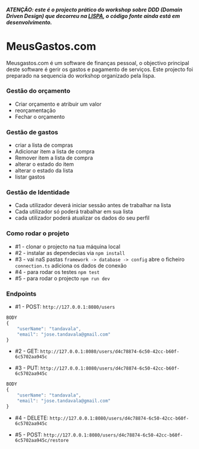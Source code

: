 ##### **ATENÇÃO:** este é o projecto prático do workshop sobre **DDD (Domain Driven Design)** que decorreu na [LISPA](https://lispa.ao/), o código fonte ainda está em desenvolvimento.

# MeusGastos.com

Meusgastos.com é um software de finanças pessoal, o objectivo principal deste software é gerir os gastos e pagamento de serviços. Este projecto foi preparado na sequencia do workshop organizado pela lispa.

### Gestão do orçamento

- Criar orçamento e atribuir um valor
- reorçamentação
- Fechar o orçamento

### Gestão de gastos

- criar a lista de compras
- Adicionar item a lista de compra
- Remover item a lista de compra
- alterar o estado do item
- alterar o estado da lista
- listar gastos

### Gestão de Identidade

- Cada utilizador deverá iniciar sessão antes de trabalhar na lista
- Cada utilizador só poderá trabalhar em sua lista
- cada utilizador poderá atualizar os dados do seu perfil

### Como rodar o projeto

- #1 - clonar o projecto na tua máquina local
- #2 - instalar as dependecias via `npm install`
- #3 - vai naS pastas `framework -> database -> config` abre o ficheiro `connection.ts` adiciona os dados de conexão
- #4 - para rodar os testes `npm test`
- #5 - para rodar o projecto `npm run dev`

### Endpoints

- #1 - POST: `http://127.0.0.1:8080/users`

```js
BODY
{
    "userName": "tandavala",
    "email": "jose.tandavala@gmail.com"
}
```

- #2 - GET: `http://127.0.0.1:8080/users/d4c78874-6c50-42cc-b60f-6c5702aa945c`

- #3 - PUT: `http://127.0.0.1:8080/users/d4c78874-6c50-42cc-b60f-6c5702aa945c`

```js
BODY
{
    "userName": "tandavala",
    "email": "jose.tandavala@gmail.com"
}
```

- #4 - DELETE: `http://127.0.0.1:8080/users/d4c78874-6c50-42cc-b60f-6c5702aa945c`

- #5 - POST: `http://127.0.0.1:8080/users/d4c78874-6c50-42cc-b60f-6c5702aa945c/restore`
